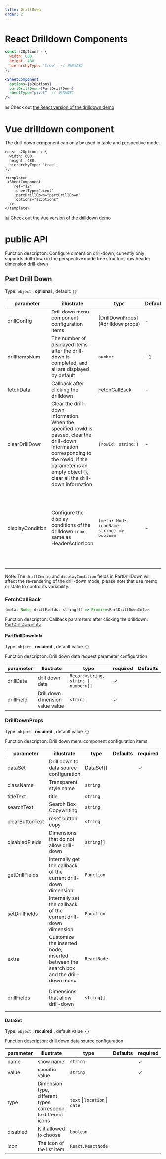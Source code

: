 ```yaml
---
title: DrillDown
order: 2
---
```


# React Drilldown Components

```jsx
const s2Options = {
  width: 600,
  height: 480,
  hierarchyType: 'tree', // 树形结构
};

<SheetComponent
  options={s2Options}
  partDrillDown={PartDrillDown}
  sheetType="pivot"  // 透视模式
/>
```

​📊 Check out [the React version of the drilldown demo](/zh/examples/react-component/drill-dwon#for-pivot)

# Vue drilldown component

The drill-down component can only be used in table and perspective mode.

```vue
const s2Options = {
  width: 600,
  height: 480,
  hierarchyType: 'tree',
};

<template>
 <SheetComponent
    ref="s2"
    :sheetType="pivot"
    :partDrillDown="partDrillDown"
    :options="s2Options"
  />
</template>
```

​📊 Check out [the Vue version of the drilldown demo](https://codesandbox.io/s/vue-drilldown-demo-8p1lmv?file=/src/App.vue:6385-6396)

# public API

Function description: Configure dimension drill-down, currently only supports drill-down in the perspective mode tree structure, row header dimension drill-down

## Part Drill Down

Type: `object` , **optional** , default: `{}`

| parameter        | illustrate                                                                                                                                                                                                      | type                                        | Defaults | required | Remark                                        | Version                                                                                     |
| ---------------- | --------------------------------------------------------------------------------------------------------------------------------------------------------------------------------------------------------------- | ------------------------------------------- | -------- | -------- | --------------------------------------------- | ------------------------------------------------------------------------------------------- |
| drillConfig      | Drill down menu component configuration items                                                                                                                                                                   | \[DrillDownProps] (#drilldownprops)         | -        | ✓        |                                               |                                                                                             |
| drillItemsNum    | The number of displayed items after the drill-down is completed, and all are displayed by default                                                                                                               | `number`                                    | -1       |          |                                               |                                                                                             |
| fetchData        | Callback after clicking the drilldown                                                                                                                                                                           | [FetchCallBack](#fetchcallback)             | -        | ✓        |                                               |                                                                                             |
| clearDrillDown   | Clear the drill-down information. When the specified rowId is passed, clear the drill-down information corresponding to the rowId; if the parameter is an empty object {}, clear all the drill-down information | `{rowId: string;}`                          | -        |          | Only `React` components support this property |                                                                                             |
| displayCondition | Configure the display conditions of the drilldown `icon` , same as HeaderActionIcon                                                                                                                             | `(meta: Node, iconName: string) => boolean` | -        |          | Only `React` components support this property | `1.26.0` returns the `iconName` and presses a single icon to control the display and hiding |

Note: The `drillConfig` and `displayCondition` fields in PartDrillDown will affect the re-rendering of the drill-down mode, please note that use memo or state to control its variability.

### FetchCallBack

```js
(meta: Node, drillFields: string[]) => Promise<PartDrillDownInfo>
```

Function description: Callback parameters after clicking the drilldown: [PartDrillDownInfo](#partdrilldowninfo)

#### PartDrillDownInfo

Type: `object` , **required** , default value: `{}`

Function description: Drill down data request parameter configuration

| parameter  | illustrate                       | type                                 | required | Defaults |
| ---------- | -------------------------------- | ------------------------------------ | -------- | -------- |
| drillData  | drill down data                  | `Record<string, string \| number>[]` | ✓        |          |
| drillField | Drill down dimension value value | `string`                             | ✓        |          |

### DrillDownProps

Type: `object` , **required** , default value: `{}`

Function description: Drill down menu component configuration items

| parameter       | illustrate                                                                           | type                    | Defaults | required | Remark                                        |
| --------------- | ------------------------------------------------------------------------------------ | ----------------------- | -------- | -------- | --------------------------------------------- |
| dataSet         | Drill down to data source configuration                                              | [DataSet\[\]](#dataset) |          | ✓        |                                               |
| className       | Transparent style name                                                               | `string`                |          |          |                                               |
| titleText       | title                                                                                | `string`                |          |          |                                               |
| searchText      | Search Box Copywriting                                                               | `string`                |          |          |                                               |
| clearButtonText | reset button copy                                                                    | `string`                |          |          |                                               |
| disabledFields  | Dimensions that do not allow drill-down                                              | `string[]`              |          |          |                                               |
| getDrillFields  | Internally get the callback of the current drill-down dimension                      | `Function`              |          |          |                                               |
| setDrillFields  | Internally set the callback of the current drill-down dimension                      | `Function`              |          |          |                                               |
| extra           | Customize the inserted node, inserted between the search box and the drill-down menu | `ReactNode`             |          |          | Only `React` components support this property |
| drillFields     | Dimensions that allow drill-down                                                     | `string[]`              |          |          | Only `React` components support this property |

#### DataSet

Type: `object` , **required** , default value: `{}`

Function description: drill down data source configuration

| parameter | illustrate                                                    | type                           | Defaults | required |
| --------- | ------------------------------------------------------------- | ------------------------------ | -------- | -------- |
| name      | show name                                                     | `string`                       |          | ✓        |
| value     | specific value                                                | `string`                       |          | ✓        |
| type      | Dimension type, different types correspond to different icons | `text` \| `location` \| `date` |          |          |
| disabled  | Is it allowed to choose                                       | `boolean`                      |          |          |
| icon      | The icon of the list item                                     | `React.ReactNode`              |          |          |
